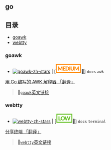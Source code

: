 ## go

## 目录

<!-- START doctoc generated TOC please keep comment here to allow auto update -->
<!-- DON'T EDIT THIS SECTION, INSTEAD RE-RUN doctoc TO UPDATE -->


- [goawk](#goawk)
- [webtty](#webtty)

<!-- END doctoc generated TOC please keep comment here to allow auto update -->

### goawk

- [![goawk-zh-stars]][goawk-zh] | [![medium](./medium.svg)📖] `docs` `awk`

[ 用 Go 编写的 AWK 解释器 「翻译」][goawk-zh]

> 🔗[`goawk`英文链接](https://github.com/benhoyt/goawk)

[goawk-zh-stars]: https://img.shields.io/github/stars/chinanf-boy/goawk-zh.svg
[goawk-zh]: https://github.com/chinanf-boy/goawk-zh

### webtty

- [![webtty-zh-stars]][webtty-zh] | [![low](./low.svg)📖] `docs` `terminal`

[ 分享终端 「翻译」][webtty-zh]

> 🔗[`webtty`英文链接](https://github.com/maxmcd/webtty)

[webtty-zh-stars]: https://img.shields.io/github/stars/chinanf-boy/webtty-zh.svg
[webtty-zh]: https://github.com/chinanf-boy/webtty-zh
